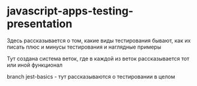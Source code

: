 # javascript-apps-testing-presentation

Здесь рассказывается о том, какие виды тестирования бывают, как их писать
плюс и минусы тестирования и наглядные примеры

Тут создана система веток, где в каждой из веток рассказывается тот или иной функционал

branch jest-basics - тут рассказываются о тестировании в целом
